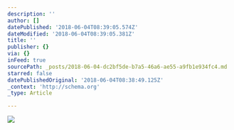 ```yaml
---
description: ''
author: []
datePublished: '2018-06-04T08:39:05.574Z'
dateModified: '2018-06-04T08:39:05.381Z'
title: ''
publisher: {}
via: {}
inFeed: true
sourcePath: _posts/2018-06-04-dc2bf5de-b7a5-46a6-ae55-a9fb1e934fc4.md
starred: false
datePublishedOriginal: '2018-06-04T08:38:49.125Z'
_context: 'http://schema.org'
_type: Article

---
```

![](https://the-grid-user-content.s3-us-west-2.amazonaws.com/a08d5eb8-184c-4a61-866b-f5dc63570553.png)